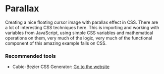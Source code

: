 # Parallax
Creating a nice floating cursor image with parallax effect in CSS.
There are a lot of interesting CSS techniques here. 
This is importing and working with variables from JavaScript, 
using simple CSS variables and mathematical operations on them, 
very much of the logic, 
very much of the functional component of this amazing example falls on CSS.
### Recommended tools
- Cubic-Bezier CSS Generator: [Go to the website](https://tools.webdevpuneet.com/css-easing-generator/)
